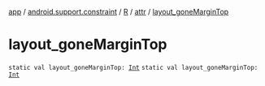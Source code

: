 [app](../../../index.md) / [android.support.constraint](../../index.md) / [R](../index.md) / [attr](index.md) / [layout_goneMarginTop](./layout_gone-margin-top.md)

# layout_goneMarginTop

`static val layout_goneMarginTop: `[`Int`](https://kotlinlang.org/api/latest/jvm/stdlib/kotlin/-int/index.html)
`static val layout_goneMarginTop: `[`Int`](https://kotlinlang.org/api/latest/jvm/stdlib/kotlin/-int/index.html)